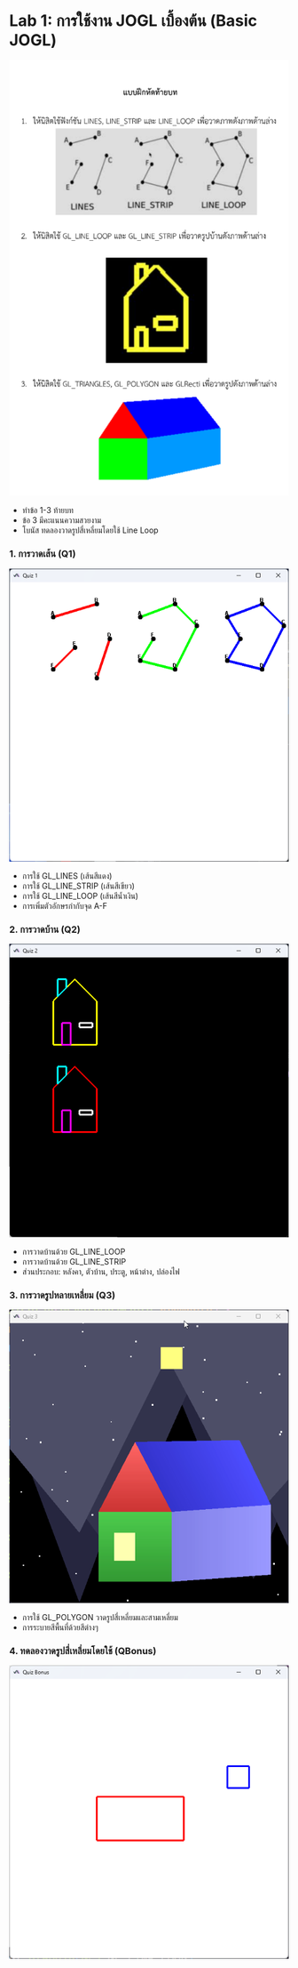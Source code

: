 # Lab 1: การใช้งาน JOGL เบื้องต้น (Basic JOGL)
![Quiz](Quiz.png)
- ทำข้อ 1-3 ท้ายบท
- ข้อ 3 มีคะแนนความสวยงาม
- โบนัส ทดลองวาดรูปสี่เหลี่ยมโดยใช้ Line Loop
### 1. การวาดเส้น (Q1)
![การวาดเส้น (Q1)](Q1-Result.png)
- การใช้ GL_LINES (เส้นสีแดง)
- การใช้ GL_LINE_STRIP (เส้นสีเขียว)
- การใช้ GL_LINE_LOOP (เส้นสีน้ำเงิน)
- การเพิ่มตัวอักษรกำกับจุด A-F

### 2. การวาดบ้าน (Q2)
![การวาดบ้าน (Q2)](Q2-Result.png)
- การวาดบ้านด้วย GL_LINE_LOOP
- การวาดบ้านด้วย GL_LINE_STRIP
- ส่วนประกอบ: หลังคา, ตัวบ้าน, ประตู, หน้าต่าง, ปล่องไฟ

### 3. การวาดรูปหลายเหลี่ยม (Q3)
![การวาดรูปหลายเหลี่ยม (Q3)](Q3-Result.gif)
- การใช้ GL_POLYGON วาดรูปสี่เหลี่ยมและสามเหลี่ยม
- การระบายสีพื้นที่ด้วยสีต่างๆ

### 4. ทดลองวาดรูปสี่เหลี่ยมโดยใช้ (QBonus)
![ทดลองวาดรูปสี่เหลี่ยมโดยใช้ (QBonus)](QBonus-Result.png)
